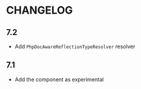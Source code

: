 CHANGELOG
=========

7.2
---

 * Add `PhpDocAwareReflectionTypeResolver` resolver

7.1
---

 * Add the component as experimental

